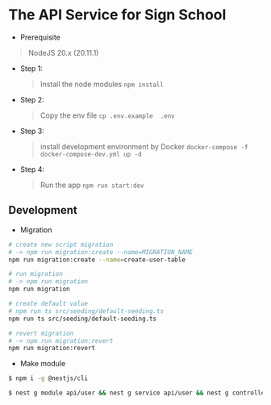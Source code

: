 # The API Service for Sign School

- Prerequisite

> NodeJS 20.x (20.11.1)

- Step 1:

  > Install the node modules
  > `npm install`

- Step 2:

  > Copy the env file
  > `cp .env.example  .env`

- Step 3:

  > install development environment by Docker
  > `docker-compose -f docker-compose-dev.yml up -d`

- Step 4:

  > Run the app
  > `npm run start:dev`

## Development

- Migration

```bash
# create new script migration
# -> npm run migration:create --name=MIGRATION_NAME
npm run migration:create --name=create-user-table

# run migration
# -> npm run migration
npm run migration

# create default value
# npm run ts src/seeding/default-seeding.ts
npm run ts src/seeding/default-seeding.ts

# revert migration
# -> npm run migration:revert
npm run migration:revert
```

- Make module

```bash
$ npm i -g @nestjs/cli

$ nest g module api/user && nest g service api/user && nest g controller api/user
```

